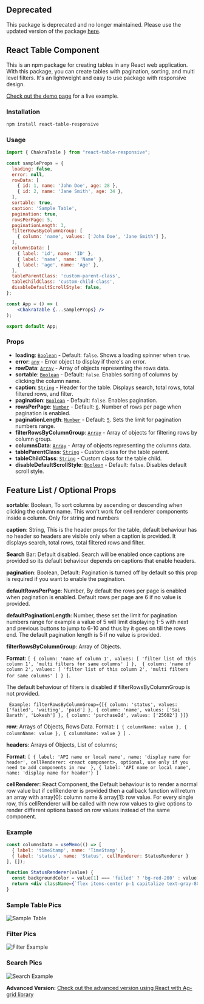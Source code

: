 ## Deprecated

This package is deprecated and no longer maintained. Please use the updated version of the package [here](https://www.npmjs.com/package/react-table-responsive-sb).

## React Table Component

This is an npm package for creating tables in any React web application. With this package, you can create tables with pagination, sorting, and multi level filters. It's an lightweight and easy to use package with responsive design.

[Check out the demo page](https://saibarathr.github.io/Reusable-Table/) for a live example.

### Installation

```bash
npm install react-table-responsive
```

### Usage

```jsx
import { ChakraTable } from "react-table-responsive";

const sampleProps = {
  loading: false,
  error: null,
  rowData: [
    { id: 1, name: 'John Doe', age: 28 },
    { id: 2, name: 'Jane Smith', age: 34 },
  ],
  sortable: true,
  caption: 'Sample Table',
  pagination: true,
  rowsPerPage: 5,
  paginationLength: 3,
  filterRowsByColumnGroup: [
    { column: 'name', values: ['John Doe', 'Jane Smith'] },
  ],
  columnsData: [
    { label: 'id', name: 'ID' },
    { label: 'name', name: 'Name' },
    { label: 'age', name: 'Age' },
  ],
  tableParentClass: 'custom-parent-class',
  tableChildClass: 'custom-child-class',
  disableDefaultScrollStyle: false,
};

const App = () => (
    <ChakraTable {...sampleProps} />
);

export default App;
```

### Props

- **loading**: [`Boolean`](command:_github.copilot.openSymbolFromReferences?%5B%22%22%2C%5B%7B%22uri%22%3A%7B%22scheme%22%3A%22file%22%2C%22authority%22%3A%22%22%2C%22path%22%3A%22%2Fc%3A%2FDev%2Fchakra-ui-table-library%2FREADME.md%22%2C%22query%22%3A%22%22%2C%22fragment%22%3A%22%22%7D%2C%22pos%22%3A%7B%22line%22%3A2%2C%22character%22%3A14%7D%7D%5D%2C%22fc7e9e91-028e-4fad-b13d-e84464203a68%22%5D "Go to definition") - Default: `false`. Shows a loading spinner when `true`.
- **error**: [`any`](command:_github.copilot.openSymbolFromReferences?%5B%22%22%2C%5B%7B%22uri%22%3A%7B%22scheme%22%3A%22file%22%2C%22authority%22%3A%22%22%2C%22path%22%3A%22%2Fc%3A%2FDev%2Fchakra-ui-table-library%2FREADME.md%22%2C%22query%22%3A%22%22%2C%22fragment%22%3A%22%22%7D%2C%22pos%22%3A%7B%22line%22%3A41%2C%22character%22%3A28%7D%7D%5D%2C%22fc7e9e91-028e-4fad-b13d-e84464203a68%22%5D "Go to definition") - Error object to display if there's an error.
- **rowData**: [`Array`](command:_github.copilot.openSymbolFromReferences?%5B%22%22%2C%5B%7B%22uri%22%3A%7B%22scheme%22%3A%22file%22%2C%22authority%22%3A%22%22%2C%22path%22%3A%22%2Fc%3A%2FDev%2Fchakra-ui-table-library%2FREADME.md%22%2C%22query%22%3A%22%22%2C%22fragment%22%3A%22%22%7D%2C%22pos%22%3A%7B%22line%22%3A20%2C%22character%22%3A29%7D%7D%5D%2C%22fc7e9e91-028e-4fad-b13d-e84464203a68%22%5D "Go to definition") - Array of objects representing the rows data.
- **sortable**: [`Boolean`](command:_github.copilot.openSymbolFromReferences?%5B%22%22%2C%5B%7B%22uri%22%3A%7B%22scheme%22%3A%22file%22%2C%22authority%22%3A%22%22%2C%22path%22%3A%22%2Fc%3A%2FDev%2Fchakra-ui-table-library%2FREADME.md%22%2C%22query%22%3A%22%22%2C%22fragment%22%3A%22%22%7D%2C%22pos%22%3A%7B%22line%22%3A2%2C%22character%22%3A14%7D%7D%5D%2C%22fc7e9e91-028e-4fad-b13d-e84464203a68%22%5D "Go to definition") - Default: `false`. Enables sorting of columns by clicking the column name.
- **caption**: [`String`](command:_github.copilot.openSymbolFromReferences?%5B%22%22%2C%5B%7B%22uri%22%3A%7B%22scheme%22%3A%22file%22%2C%22authority%22%3A%22%22%2C%22path%22%3A%22%2Fc%3A%2FDev%2Fchakra-ui-table-library%2FREADME.md%22%2C%22query%22%3A%22%22%2C%22fragment%22%3A%22%22%7D%2C%22pos%22%3A%7B%22line%22%3A5%2C%22character%22%3A13%7D%7D%5D%2C%22fc7e9e91-028e-4fad-b13d-e84464203a68%22%5D "Go to definition") - Header for the table. Displays search, total rows, total filtered rows, and filter.
- **pagination**: [`Boolean`](command:_github.copilot.openSymbolFromReferences?%5B%22%22%2C%5B%7B%22uri%22%3A%7B%22scheme%22%3A%22file%22%2C%22authority%22%3A%22%22%2C%22path%22%3A%22%2Fc%3A%2FDev%2Fchakra-ui-table-library%2FREADME.md%22%2C%22query%22%3A%22%22%2C%22fragment%22%3A%22%22%7D%2C%22pos%22%3A%7B%22line%22%3A2%2C%22character%22%3A14%7D%7D%5D%2C%22fc7e9e91-028e-4fad-b13d-e84464203a68%22%5D "Go to definition") - Default: `false`. Enables pagination.
- **rowsPerPage**: [`Number`](command:_github.copilot.openSymbolFromReferences?%5B%22%22%2C%5B%7B%22uri%22%3A%7B%22scheme%22%3A%22file%22%2C%22authority%22%3A%22%22%2C%22path%22%3A%22%2Fc%3A%2FDev%2Fchakra-ui-table-library%2FREADME.md%22%2C%22query%22%3A%22%22%2C%22fragment%22%3A%22%22%7D%2C%22pos%22%3A%7B%22line%22%3A14%2C%22character%22%3A24%7D%7D%5D%2C%22fc7e9e91-028e-4fad-b13d-e84464203a68%22%5D "Go to definition") - Default: [`6`](command:_github.copilot.openSymbolFromReferences?%5B%22%22%2C%5B%7B%22uri%22%3A%7B%22scheme%22%3A%22file%22%2C%22authority%22%3A%22%22%2C%22path%22%3A%22%2Fc%3A%2FDev%2Fchakra-ui-table-library%2FREADME.md%22%2C%22query%22%3A%22%22%2C%22fragment%22%3A%22%22%7D%2C%22pos%22%3A%7B%22line%22%3A14%2C%22character%22%3A126%7D%7D%5D%2C%22fc7e9e91-028e-4fad-b13d-e84464203a68%22%5D "Go to definition"). Number of rows per page when pagination is enabled.
- **paginationLength**: [`Number`](command:_github.copilot.openSymbolFromReferences?%5B%22%22%2C%5B%7B%22uri%22%3A%7B%22scheme%22%3A%22file%22%2C%22authority%22%3A%22%22%2C%22path%22%3A%22%2Fc%3A%2FDev%2Fchakra-ui-table-library%2FREADME.md%22%2C%22query%22%3A%22%22%2C%22fragment%22%3A%22%22%7D%2C%22pos%22%3A%7B%22line%22%3A14%2C%22character%22%3A24%7D%7D%5D%2C%22fc7e9e91-028e-4fad-b13d-e84464203a68%22%5D "Go to definition") - Default: [`5`](command:_github.copilot.openSymbolFromReferences?%5B%22%22%2C%5B%7B%22uri%22%3A%7B%22scheme%22%3A%22file%22%2C%22authority%22%3A%22%22%2C%22path%22%3A%22%2Fc%3A%2FDev%2Fchakra-ui-table-library%2FREADME.md%22%2C%22query%22%3A%22%22%2C%22fragment%22%3A%22%22%7D%2C%22pos%22%3A%7B%22line%22%3A17%2C%22character%22%3A109%7D%7D%5D%2C%22fc7e9e91-028e-4fad-b13d-e84464203a68%22%5D "Go to definition"). Sets the limit for pagination numbers range.
- **filterRowsByColumnGroup**: [`Array`](command:_github.copilot.openSymbolFromReferences?%5B%22%22%2C%5B%7B%22uri%22%3A%7B%22scheme%22%3A%22file%22%2C%22authority%22%3A%22%22%2C%22path%22%3A%22%2Fc%3A%2FDev%2Fchakra-ui-table-library%2FREADME.md%22%2C%22query%22%3A%22%22%2C%22fragment%22%3A%22%22%7D%2C%22pos%22%3A%7B%22line%22%3A20%2C%22character%22%3A29%7D%7D%5D%2C%22fc7e9e91-028e-4fad-b13d-e84464203a68%22%5D "Go to definition") - Array of objects for filtering rows by column group.
- **columnsData**: [`Array`](command:_github.copilot.openSymbolFromReferences?%5B%22%22%2C%5B%7B%22uri%22%3A%7B%22scheme%22%3A%22file%22%2C%22authority%22%3A%22%22%2C%22path%22%3A%22%2Fc%3A%2FDev%2Fchakra-ui-table-library%2FREADME.md%22%2C%22query%22%3A%22%22%2C%22fragment%22%3A%22%22%7D%2C%22pos%22%3A%7B%22line%22%3A20%2C%22character%22%3A29%7D%7D%5D%2C%22fc7e9e91-028e-4fad-b13d-e84464203a68%22%5D "Go to definition") - Array of objects representing the columns data.
- **tableParentClass**: [`String`](command:_github.copilot.openSymbolFromReferences?%5B%22%22%2C%5B%7B%22uri%22%3A%7B%22scheme%22%3A%22file%22%2C%22authority%22%3A%22%22%2C%22path%22%3A%22%2Fc%3A%2FDev%2Fchakra-ui-table-library%2FREADME.md%22%2C%22query%22%3A%22%22%2C%22fragment%22%3A%22%22%7D%2C%22pos%22%3A%7B%22line%22%3A5%2C%22character%22%3A13%7D%7D%5D%2C%22fc7e9e91-028e-4fad-b13d-e84464203a68%22%5D "Go to definition") - Custom class for the table parent.
- **tableChildClass**: [`String`](command:_github.copilot.openSymbolFromReferences?%5B%22%22%2C%5B%7B%22uri%22%3A%7B%22scheme%22%3A%22file%22%2C%22authority%22%3A%22%22%2C%22path%22%3A%22%2Fc%3A%2FDev%2Fchakra-ui-table-library%2FREADME.md%22%2C%22query%22%3A%22%22%2C%22fragment%22%3A%22%22%7D%2C%22pos%22%3A%7B%22line%22%3A5%2C%22character%22%3A13%7D%7D%5D%2C%22fc7e9e91-028e-4fad-b13d-e84464203a68%22%5D "Go to definition") - Custom class for the table child.
- **disableDefaultScrollStyle**: [`Boolean`](command:_github.copilot.openSymbolFromReferences?%5B%22%22%2C%5B%7B%22uri%22%3A%7B%22scheme%22%3A%22file%22%2C%22authority%22%3A%22%22%2C%22path%22%3A%22%2Fc%3A%2FDev%2Fchakra-ui-table-library%2FREADME.md%22%2C%22query%22%3A%22%22%2C%22fragment%22%3A%22%22%7D%2C%22pos%22%3A%7B%22line%22%3A2%2C%22character%22%3A14%7D%7D%5D%2C%22fc7e9e91-028e-4fad-b13d-e84464203a68%22%5D "Go to definition") - Default: `false`. Disables default scroll style.

## Feature List / Optional Props

**sortable**: Boolean, To sort columns by ascending or descending when clicking the column name. This won't work for cell renderer components inside a column. Only for string and numbers


**caption**: String, This is the header props for the table, default behaviour has no header so headers are visible only when a caption is provided. It displays search, total rows, total filtered rows and filter.


**Search** Bar: Default disabled. Search will be enabled once captions are provided so its default behaviour depends on captions that enable headers.


**pagination**: Boolean, Default: Pagination is turned off by default so this prop is required if you want to enable the pagination.


**defaultRowsPerPage**: Number, By default the rows per page is enabled when pagination is enabled. Default rows per page are 6 if no value is provided.


**defaultPaginationLength**: Number, these set the limit for pagination numbers range for example a value of 5 will limit displaying 1-5 with next and previous buttons to jump to 6-10 and thus by it goes on till the rows end. The default pagination length is 5 if no value is provided.


**filterRowsByColumnGroup**: Array of Objects.

**Format**: ```[ { column: 'name of column 1', values: [ 'filter list of this column 1', 'multi filters for same columns' ] },  { column: 'name of column 2', values: [ 'filter list of this column 2', 'multi filters for same columns' ] } ]```.

The default behaviour of filters is disabled if filterRowsByColumnGroup is not provided. 

``` Example: filterRowsByColumnGroup={[{ column: 'status', values: ['failed', 'waiting', 'paid'] }, { column: 'name', values: ['Sai Barath', 'Lokesh'] }, { column: 'purchaseId', values: ['25602'] }]}```


**row**: Arrays of Objects, Rows Data. Format: ```[ { columnName: value }, { columnName: value }, { columnName: value } ] ```.


**headers**: Arrays of Objects, List of columns;

**Format**: ```[ { label: 'API name or local name', name: 'display name for header', cellRenderer: <react component>, optional, use only if you need to add components in row  }, { label: 'API name or local name', name: 'display name for header'} ]```

**cellRenderer**: React Component, the Default behaviour is to render a normal row value but if cellRenderer is provided then a callback function will return an array with array[0]: column name & array[1]: row value. For every single row, this cellRenderer will be called with new row values to give options to render different options based on row values instead of the same component.

### Example

```jsx
const columnsData = useMemo(() => [
  { label: 'timeStamp', name: 'TimeStamp' },
  { label: 'status', name: 'Status', cellRenderer: StatusRenderer }
], []);

function StatusRenderer(value) {
  const backgroundColor = value[1] === 'failed' ? 'bg-red-200' : value[1] === 'waiting' ? 'bg-yellow-100' : 'bg-green-200';
  return <div className={`flex items-center p-1 capitalize text-gray-800 font-medium text-sm rounded-lg justify-center min-w-[60px] ${backgroundColor}`}>{value[1]}</div>;
}
```

### Sample Table Pics

![Sample Table](https://github.com/SaiBarathR/Custom-Table/assets/58382813/8bea2f71-a85f-4405-bdfc-d4a816c48b89)

### Filter Pics

![Filter Example](https://github.com/SaiBarathR/Custom-Table/assets/58382813/d9907af6-1461-4874-8db9-2babf5908120)

### Search Pics

![Search Example](https://github.com/SaiBarathR/Custom-Table/assets/58382813/5d9574dc-ca1d-4aa0-9e40-51f31d3386cf)

**Advanced Version:** [Check out the advanced version using React with Ag-grid library](https://github.com/SaiBarathR/react-reusable-components/tree/main/Custom-Ag-Grid)